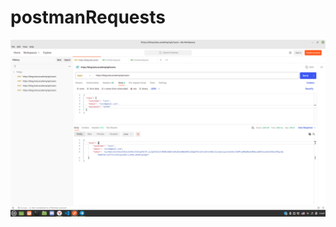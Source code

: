 # postmanRequests
![Register](https://github.com/NikoayDavydkin/postmanRequests/blob/main/register.png)
